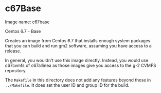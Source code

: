 # c67Base

Image name: c67base

Centos 6.7 - Base

Creates an image from Centos 6.7 that installs enough system packages that you can build and run gm2 software,
assuming you have access to a release.

In general, you wouldn't use this image directly. Instead, you would use c67cvmfs of c67allinea as those
images give you access to the g-2 CVMFS repository.

The `Makefile` in this directory does not add any features beyond those in `../Makefile`. It does set the user ID and group ID for the build.
